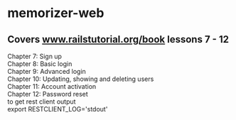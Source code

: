 # memorizer-web
## Covers www.railstutorial.org/book lessons 7 - 12 <br />
Chapter 7: Sign up <br />
Chapter 8: Basic login <br />
Chapter 9: Advanced login <br />
Chapter 10: Updating, showing and deleting users <br />
Chapter 11: Account activation <br />
Chapter 12: Password reset <br />
to get rest client output <br />
export RESTCLIENT_LOG='stdout' <br />
